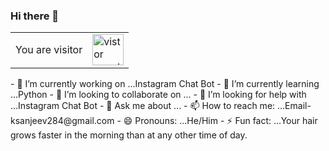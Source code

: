 ### Hi there 👋

<table>
  <tr>
    <td>You are visitor</td>
    <td><img src="https://profile-counter.glitch.me/iamshubhamg/count.svg" alt="vistor count" height="50" /></td>
  </tr>
</table>
- 🔭 I’m currently working on ...Instagram Chat Bot
- 🌱 I’m currently learning ...Python
- 👯 I’m looking to collaborate on ...
- 🤔 I’m looking for help with ...Instagram Chat Bot
- 💬 Ask me about ...
- 📫 How to reach me: ...Email-ksanjeev284@gmail.com
- 😄 Pronouns: ...He/Him
- ⚡ Fun fact: ...Your hair grows faster in the morning than at any other time of day.
